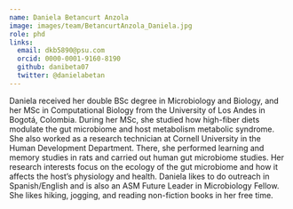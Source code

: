 ```yaml
---
name: Daniela Betancurt Anzola
image: images/team/BetancurtAnzola_Daniela.jpg
role: phd
links:
  email: dkb5890@psu.com
  orcid: 0000-0001-9160-8190
  github: danibeta07
  twitter: @danielabetan
---
```


Daniela received her double BSc degree in Microbiology and Biology, and her MSc in Computational Biology from the University of Los Andes in Bogotá, Colombia. During her MSc, she studied how high-fiber diets modulate the gut microbiome and host metabolism metabolic syndrome. She also worked as a research technician at Cornell University in the Human Development Department. There, she performed learning and memory studies in rats and carried out human gut microbiome studies. Her research interests focus on the ecology of the gut microbiome and how it affects the host’s physiology and health. Daniela likes to do outreach in Spanish/English and is also an ASM Future Leader in Microbiology Fellow. She likes hiking, jogging, and reading non-fiction books in her free time.
